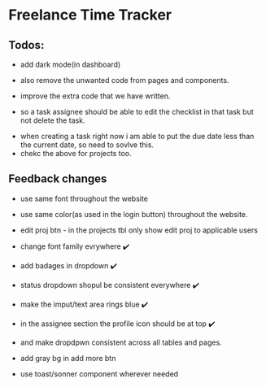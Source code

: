 # Freelance Time Tracker


## Todos:
- add dark mode(in dashboard)
- also remove the unwanted code from pages and components.
- improve the extra code that we have written.


- so a task assignee should be able to edit the checklist in that task but not delete the task.

<!-- ! task assignee functionality - crud checklist, follow, track time, (no delete, edit & assign). -->

- when creating a task right now i am able to put the due date less than the current date, so need to sovlve this.
- chekc the above for projects too.


## Feedback changes
- use same font throughout the website
- use same color(as used in the login button) throughout the website.
  

- edit proj btn - in the projects tbl only show edit proj to applicable users


- change font family evrywhere ✔️
- add badages in dropdown ✔️
- status dropdown shopul be consistent everywhere ✔️
- make the imput/text area rings blue ✔️
- in the assignee section the profile icon should be at top ✔️ 
- and make dropdpwn consistent across all tables and pages.
- add gray bg in add more btn 
- use toast/sonner component wherever needed
